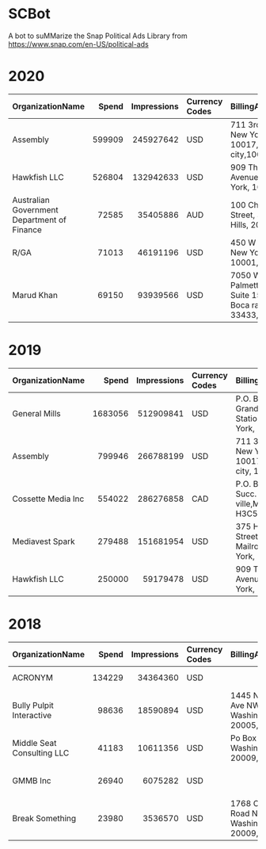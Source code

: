 # SCBot

A bot to suMMarize the Snap Political Ads Library from https://www.snap.com/en-US/political-ads

# 2020

|OrganizationName|Spend|Impressions|Currency Codes|BillingAddresses|CandidateBallotInformation|PayingAdvertiserNames|Genders|AgeBrackets|CountryCodes|Regions (Included)|Regions (Excluded)|Interests|CreativeUrls|
|:---|---:|---:|:---|:---|:---|:---|:---|:---|:---|:---|:---|:---|:---|
|Assembly|599909|245927642|USD|711 3rd Ave, New York, NY 10017, new york city,10017,US|truth||18-24|united states||||https://www.snap.com/political-ads/asset/e9e75da24b8c0f0b8b439580e4c274ce127b4f974a0d46d990f1ea825d951995?mediaType=mp4|
|Hawkfish LLC|526804|132942633|USD|909 Third Avenue, New York, 10022, US|Mike Bloomberg 2020 Inc|Mike Bloomberg 2020 Inc.|24-38|united states||Alabama|Arizona|Arkansas|California|Colorado|Connecticut|Delaware|Florida|Illinois|Maine|Massachusetts|North Carolina|Oklahoma|Tennessee|Texas|Utah|Vermont|Virginia|Michigan|Mississippi|Missouri|Washington|Wisconsin|Maryland|New York|Pennsylvania|Georgia|Minnesota|Ohio|New Jersey||||https://www.snap.com/political-ads/asset/06659e323dbe9e3a6cfc71945c562b702ad644f1d1989eaae08e8d8313a35edf?mediaType=mp4|
|Australian Government Department of Finance|72585|35405886|AUD|100 Chalmers Street, Surry Hills, 2010, AU||Department of Health||15-19|australia||https://www.snap.com/political-ads/asset/ce1d80c635a72476364525193b96dfd00e51a30f36a908bda683822ecb728394?mediaType=mp4|
|R/GA|71013|46191196|USD|450 W 33rd St, New York, 10001, US||Planned Parenthood|FEMALE|18-24|united states||https://www.snap.com/political-ads/asset/160da6e3f0b5110f4e81ff604f4c4be1f0c817ce42d7548fd9d70af710e2fb36?mediaType=mp4|
|Marud Khan|69150|93939566|USD|7050 W. Palmetto Rd. Suite 15-504, Boca raton, 33433, US|Donald Trump|Albbiom Marketing LLC||18+|united states||Alaska||https://www.snap.com/political-ads/asset/28d01dfc392f824da8e52e138907b111c760a6c9dd097aaa64e552d36d8fada7?mediaType=jpeg|

# 2019

|OrganizationName|Spend|Impressions|Currency Codes|BillingAddresses|CandidateBallotInformation|PayingAdvertiserNames|Genders|AgeBrackets|CountryCodes|Regions (Included)|Regions (Excluded)|Interests|CreativeUrls|
|:---|---:|---:|:---|:---|:---|:---|:---|:---|:---|:---|:---|:---|:---|
|General Mills|1683056|512909841|USD|P.O. Box 4614 Grand Central Station, New York, 10163, US|general mills||18-|united states||||https://www.snap.com/political-ads/asset/041eeb7dde00f8d7aae790e930e1e35d2ac327747bc30ff0787e58bfec0d273c?mediaType=mp4|
|Assembly|799946|266788199|USD|711 3rd Ave, New York, NY 10017, new york city, 10017, US|truth||15-17|united states||||https://www.snap.com/political-ads/asset/7dfb84616bf0d4230c81bf78f24940af82987319864af987c5e8151c94910ee4?mediaType=mp4|
|Cossette Media Inc|554022|286276858|CAD|P.O. Box. 11613, Succ. Centre-ville,Montreal, H3C5V9, CA|Elections Canada||18+|canada||||https://www.snap.com/political-ads/asset/ac63d9d00d04103504e3ca3be71fdc8c793f023fff230a75a1153c3bf3565966?mediaType=mp4|
|Mediavest Spark|279488|151681954|USD|375 Hudson Street     Attention: Mailroom, New York, 10014, US|Recreational Equipment Inc.||18+|united states||||Adventure Seekers|Hipsters & Trendsetters|Concert & Festival Goers|Parents & Family-Focused|Wellness & Healthy Lifestyle|Travelers||https://www.snap.com/political-ads/asset/53ab300ce1af49443af6809979b4a3a6d25b2f6e761ddfeeab5ef93a333203c6?mediaType=mp4;https://www.snap.com/political-ads/asset/c07a510076083189eb54c14ac346cfe2d4e14ba82ed8c847435e1d71e272a545?mediaType=mp4;https://www.snap.com/political-ads/asset/f9a7585584c513e52af5ef6ee2a45e5975325b127fe1de12b02baa3c10d4e960?mediaType=mp4;https://www.snap.com/political-ads/asset/8d91a889c4b291a3916050ad92fce96b7a36fa5c7a62ced900c5027268e4a1a0?mediaType=mp4;https://www.snap.com/political-ads/asset/1c7aadf3bf9e5adc165576d1cc29ddccc36db577806e5093fc1300a24bbda6c2?mediaType=mp4|
|Hawkfish LLC|250000|59179478|USD|909 Third Avenue, New York, 10022, US|Mike Bloomberg 2020 Inc|Mike Bloomberg 2020 Inc.||18-34|united states||Alabama|Arkansas|California|Colorado|Maine|Minnesota|North Carolina|Oklahoma|Tennessee|Texas|Utah|Vermont|Virginia|South Carolina|Nevada|Florida|Wisconsin|Michigan|Arizona|Pennsylvania||||https://www.snap.com/political-ads/asset/e5211ca66be228cdf1ac35916d8a2d6ad33c2b55eabb9e6771ec78ab95c007ff?mediaType=mp4|

# 2018

|OrganizationName|Spend|Impressions|Currency Codes|BillingAddresses|CandidateBallotInformation|PayingAdvertiserNames|Genders|AgeBrackets|CountryCodes|Regions (Included)|Regions (Excluded)|Interests|CreativeUrls|
|:---|---:|---:|:---|:---|:---|:---|:---|:---|:---|:---|:---|:---|:---|
|ACRONYM|134229|34364360|USD||Our Lives Our Vote||18-28|united states|Wisconsin|||Cordcutters|Yoga Enthusiasts|Vegans & Organic Foodies|Hipsters & Trendsetters|Math & Science Enthusiasts|Men's Lifestyle|Philanthropists|Wellness & Healthy Lifestyle|Women's Lifestyle|TV Live Event Viewers (The Academy Awards)|TV Live Event Viewers (The Emmy Awards)|TV Live Event Viewers (The GRAMMY Awards)|TV Live Event Viewers (The Golden Globe Awards)|TV Network Viewers (A&E)|TV Network Viewers (BBC America)|TV Network Viewers (BET)|TV Network Viewers (CNN)|TV Network Viewers (Discovery Channel)|TV Network Viewers (HBO)|TV Network Viewers (IFC)|TV Network Viewers (MSNBC)|TV Network Viewers (PBS)|TV Network Viewers (Showtime)|TV Network Viewers (SundanceTV)|TV Network Viewers (Viceland)||https://www.snap.com/political-ads/asset/108fe3903c1b2dfe48a7d9fa34c6f98f44dd4a29bde3baae71dd6a68d82e5c76?mediaType=png|
|Bully Pulpit Interactive|98636|18590894|USD|1445 New York Ave NW, Washington, 20005, US|NextGen America||18-34|united states||||https://www.snap.com/political-ads/asset/9944055166091faac050ff26e3e5f6aae70d3f85f4a5d9fc2243da761e4720f5?mediaType=mp4|
|Middle Seat Consulting LLC|41183|10611356|USD|Po Box 21600, Washington, 20009, US|Beto for Texas|||united states|Texas|||https://www.snap.com/political-ads/asset/5ef93a6df60367e9b9c2d901184ff686ee0c9085aac1ac58cbcedda64646ec6e?mediaType=mp4|
|GMMB Inc|26940|6075282|USD||3050 K Street, Washington, 20007, US|JB for Governor|18+|united states|Illinois|||https://www.snap.com/political-ads/asset/96c5d4b0270cb3a9c73d508c66317fb685d187f4d590dad0d0e4a762e6618eef?mediaType=mp4|
|Break Something|23980|3536570|USD|1768 Columbia Road NW #3, Washington, 20009, US|Ammar Campa-Najjar for Congress||18+|united states||||Advocates & Activists|Arts & Culture Mavens|Green Living Enthusiasts|Indie & Alternative Music Fans|Indie & Foreign Film Fans|Latin Music Fans|Political News Watchers|Urban & Hip-Hop Music Fans|Vegans & Organic Foodies|World Music Fans|TV Network Viewers (MSNBC)|ZZ_Deprecated_1||https://www.snap.com/political-ads/asset/792db5e26e82c247c0d59a336c1e7693f0a04c84591a326e0996df6b296bff1b?mediaType=mp4|
